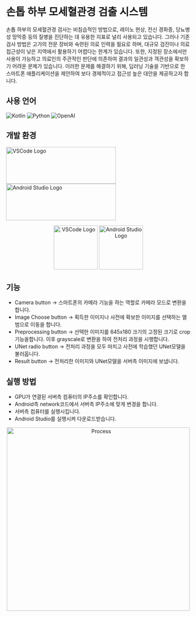 # 손톱 하부 모세혈관경 검출 시스템
손톱 하부의 모세혈관경 검사는 비침습적인 방법으로, 레이노 현상, 전신 경화증, 당뇨병성 망막증 등의 질병을 진단하는 데 유용한 지표로 널리 사용되고 있습니다. 그러나 기존 검사 방법은 고가의 전문 장비와 숙련된 의료 인력을 필요로 하며, 대규모 검진이나 의료 접근성이 낮은 지역에서 활용하기 어렵다는 한계가 있습니다. 또한, 지정된 장소에서만 사용이 가능하고 의료인의 주관적인 판단에 의존하여 결과의 일관성과 객관성을 확보하기 어려운 문제가 있습니다. 이러한 문제를 해결하기 위해, 딥러닝 기술을 기반으로 한 스마트폰 애플리케이션을 제안하여 보다 경제적이고 접근성 높은 대안을 제공하고자 합니다.

## 사용 언어
<p align="left">
  <img src="https://img.shields.io/badge/Kotlin-%237F52FF?style=flat&logo=Kotlin&logoColor=white" alt="Kotlin"/>
  <img src="https://img.shields.io/badge/Python-%233776AB?style=flat&logo=Python&logoColor=white" alt="Python"/>
  <img src="https://img.shields.io/badge/OpenAI-%234EA94B?style=flat&logo=OpenAI&logoColor=white" alt="OpenAI"/>
</p>


## 개발 환경
<p align="left">
  <img src="https://upload.wikimedia.org/wikipedia/commons/thumb/9/9a/Visual_Studio_Code_1.35_icon.svg/512px-Visual_Studio_Code_1.35_icon.svg.png" alt="VSCode Logo" width="300" height="100">
  <img src="https://upload.wikimedia.org/wikipedia/commons/thumb/9/92/Android_Studio_Trademark.svg/512px-Android_Studio_Trademark.svg.png" alt="Android Studio Logo" width="300" height="100">
</p>

<p align="center">
  <img src="https://upload.wikimedia.org/wikipedia/commons/thumb/9/9a/Visual_Studio_Code_1.35_icon.svg/512px-Visual_Studio_Code_1.35_icon.svg.png" alt="VSCode Logo" width="120">
  <img src="https://upload.wikimedia.org/wikipedia/commons/thumb/9/92/Android_Studio_Trademark.svg/512px-Android_Studio_Trademark.svg.png" alt="Android Studio Logo" width="120">
</p>



## 기능
- Camera button -> 스마트폰의 카메라 기능을 하는 역할로 카메라 모드로 변환을 합니다.
- Image Choose button -> 획득한 이미지나 사전에 확보한 이미지를 선택하는 앨범으로 이동을 합니다.
- Preprocessing button -> 선택한 이미지를 645x180 크기의 고정된 크기로 crop기능을합니다. 이후 grayscale로 변환을 하여 전처리 과정을 시행합니다.
- UNet radio button -> 전처리 과정을 모두 마치고 사전에 학습했던 UNet모델을 불러옵니다.
- Result button -> 전처리한 이미지와 UNet모델을 서버측 이미지에 보냅니다.


## 실행 방법
- GPU가 연결된 서버측 컴퓨터의 IP주소를 확인합니다.
- Android측 network코드에서 서버측 IP주소에 맞게 변경을 합니다.
- 서버측 컴퓨터를 실행시킵니다.
- Android Studio를 실행시켜 다운로드받습니다.



  
<p align="center">
  <img src="https://github.com/user-attachments/assets/9f24d535-9487-4b3d-97bf-149f28e7eab0" alt="Process" width="500"/>
</p>




